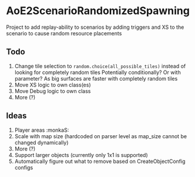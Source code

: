 # AoE2ScenarioRandomizedSpawning

Project to add replay-ability to scenarios by adding triggers and XS to the scenario to cause random resource placements 

## Todo

1. Change tile selection to `random.choice(all_possible_tiles)` instead of looking for completely random tiles
   Potentially conditionally? Or with parameter? As big surfaces are faster with completely random tiles
2. Move XS logic to own class(es)
3. Move Debug logic to own class
4. More (?)

## Ideas

1. Player areas :monkaS:
2. Scale with map size (hardcoded on parser level as map_size cannot be changed dynamically)
3. More (?)
4. Support larger objects (currently only 1x1 is supported)
5. Automatically figure out what to remove based on CreateObjectConfig configs 
